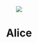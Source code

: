 <div align="center">
  <img src="https://s1.ax1x.com/2022/08/27/vRYcvt.png">
  <h1>Alice</h1>
</div>
